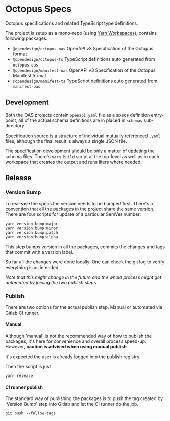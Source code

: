 # Octopus Specs

Octopus specifications and related TypeScript type definitions.

The project is setup as a mono-repo (using [Yarn Workspaces](https://classic.yarnpkg.com/lang/en/docs/workspaces/)), contains following packages:

- `@opendesign/octopus-oas` OpenAPI v3 Specification of the Octopus format
- `@opendesign/octopus-ts` TypeScript definitions auto generated from `octopus-oas`
- `@opendesign/manifest-oas` OpenAPI v3 Specification of the Octopus Manifest format
- `@opendesign/manifest-ts` TypeScript definitions auto generated from `manifest-oas`

## Development

Both the OAS projects contain `openapi.yaml` file as a specs definition entry-point, all of the actual schema definitions are in placed in `schemas` sub-directory.

Specification source is a structure of individual mutually referenced `.yaml` files, although the final result is always a single JSON file.

The specification development should be only a matter of updating the schema files. There's `yarn build` script at the top-level as well as in each workspace that creates the output and runs liters where needed.

## Release

### Version Bump

To realease the specs the version needs to be bumped first. There's a convention that all the packages in the project share the same version. There are four scripts for update of a particular SemVer number:

```
yarn version:bump:major
yarn version:bump:minor
yarn version:bump:patch
yarn version:bump:alpha
```

This step bumps version in all the packages, commits the changes and tags that commit with a version label.

So far all the changes were done locally. One can check the git log to verify everything is as intended.

_Note that this might change in the future and the whole process might get automated by joining the two publish steps_

### Publish

There are two options for the actual publish step. Manual or automated via Gitlab CI runner.

#### Manual

Although 'manual' is not the recommended way of how to publish the packages, it's here for convenience and overall process speed-up. However, **caution is advised when using manual publish**

It's expected the user is already logged into the publish registry.

Then the script is just

```
yarn release
```

#### CI runner publish

The standard way of publishing the packages is to push the tag created by 'Version Bump' step into Gitlab and let the CI runner do the job.

```
git push --follow-tags
```
